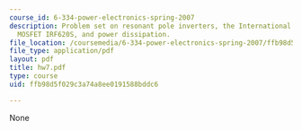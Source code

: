 ```yaml
---
course_id: 6-334-power-electronics-spring-2007
description: Problem set on resonant pole inverters, the International Rectifier power
  MOSFET IRF620S, and power dissipation.
file_location: /coursemedia/6-334-power-electronics-spring-2007/ffb98d5f029c3a74a8ee0191588bddc6_hw7.pdf
file_type: application/pdf
layout: pdf
title: hw7.pdf
type: course
uid: ffb98d5f029c3a74a8ee0191588bddc6

---
```

None